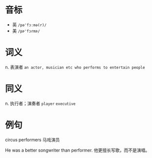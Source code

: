 # 音标

- 英 `/pə'fɔːmə(r)/`
- 美 `/pɚ'fɔrmɚ/`

# 词义

n. 表演者
`an actor, musician etc who performs to entertain people`

# 同义

n. 执行者；演奏者
`player` `executive`

# 例句

circus performers
马戏演员

He was a better songwriter than performer.
他更擅长写歌，而不是演唱。


